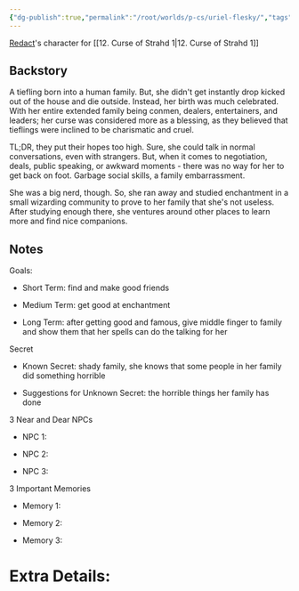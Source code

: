 ```yaml
---
{"dg-publish":true,"permalink":"/root/worlds/p-cs/uriel-flesky/","tags":["Barovia","Balky"]}
---
```


[Redact](Redact.md)'s character for [[12. Curse of Strahd 1\|12. Curse of Strahd 1]]
## Backstory

A tiefling born into a human family. But, she didn't get instantly drop kicked out of the house and die outside. Instead, her birth was much celebrated. With her entire extended family being conmen, dealers, entertainers, and leaders; her curse was considered more as a blessing, as they believed that tieflings were inclined to be charismatic and cruel. 

TL;DR, they put their hopes too high. Sure, she could talk in normal conversations, even with strangers. But, when it comes to negotiation, deals, public speaking, or awkward moments - there was no way for her to get back on foot. Garbage social skills, a family embarrassment.

She was a big nerd, though. So, she ran away and studied enchantment in a small wizarding community to prove to her family that she's not useless. After studying enough there, she ventures around other places to learn more and find nice companions.

## Notes

Goals:

-   Short Term: find and make good friends
    
-   Medium Term: get good at enchantment
    
-   Long Term: after getting good and famous, give middle finger to family and show them that her spells can do the talking for her
    

Secret

-   Known Secret: shady family, she knows that some people in her family did something horrible
    
-   Suggestions for Unknown Secret: the horrible things her family has done
    

3 Near and Dear NPCs

-   NPC 1:
    
-   NPC 2:
    
-   NPC 3:
    

3 Important Memories

-   Memory 1: 
    
-   Memory 2: 
    
-   Memory 3: 
    

# Extra Details:

